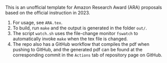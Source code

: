 This is an unofficial template for Amazon Research Award (ARA) proposals based on the official instruction in 2023.

1. For usage, see `ARA.tex`. 
2. To build, run `make` and the output is generated in the folder `out/`. 
3. The script `watch.sh` uses the file-change monitor `fswatch` to automatically invoke `make` when the tex file is changed.
4. The repo also has a GitHub workflow that compiles the pdf when pushing to GitHub, and the generated pdf can be found at the corresponding commit in the `Actions` tab of repository page on GitHub. 
